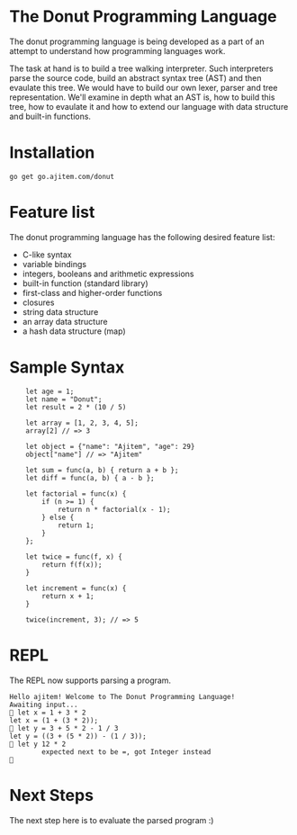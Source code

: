 # The Donut Programming Language

The donut programming language is being developed as a part of an attempt to understand how programming languages work.

The task at hand is to build a tree walking interpreter. Such interpreters parse the source code, build an abstract syntax tree (AST) and then evaulate this tree. We would have to build our own lexer, parser and tree representation. We'll examine in depth what an AST is, how to build this tree, how to evaulate it and how to extend our language with data structure and built-in functions.

# Installation

```
go get go.ajitem.com/donut
```

# Feature list 

The donut programming language has the following desired feature list:
* C-like syntax
* variable bindings
* integers, booleans and arithmetic expressions
* built-in function (standard library)
* first-class and higher-order functions
* closures
* string data structure
* an array data structure
* a hash data structure (map)

# Sample Syntax

```
    let age = 1;
    let name = "Donut";
    let result = 2 * (10 / 5)
    
    let array = [1, 2, 3, 4, 5];
    array[2] // => 3
    
    let object = {"name": "Ajitem", "age": 29}
    object["name"] // => "Ajitem"
    
    let sum = func(a, b) { return a + b };
    let diff = func(a, b) { a - b };
    
    let factorial = func(x) {
        if (n >= 1) {
            return n * factorial(x - 1);
        } else {
            return 1;
        }
    };
    
    let twice = func(f, x) {
        return f(f(x));
    }
    
    let increment = func(x) {
        return x + 1;
    }
    
    twice(increment, 3); // => 5
```

# REPL

The REPL now supports parsing a program.

```
Hello ajitem! Welcome to The Donut Programming Language!
Awaiting input...
🍩 let x = 1 + 3 * 2
let x = (1 + (3 * 2));
🍩 let y = 3 + 5 * 2 - 1 / 3
let y = ((3 + (5 * 2)) - (1 / 3));
🍩 let y 12 * 2
        expected next to be =, got Integer instead
🍩 
```

# Next Steps

The next step here is to evaluate the parsed program :)
